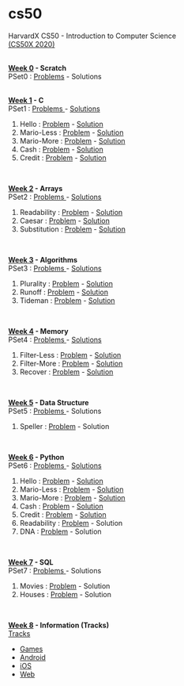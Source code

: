 # cs50
HarvardX CS50 - Introduction to Computer Science <br>
<a href = "https://cs50.harvard.edu/x/2020/"> (CS50X 2020) </a><br><br>

<b><a href = "https://cs50.harvard.edu/x/2020/weeks/0/">Week 0</a> - Scratch</b> <br>
PSet0 : <a href = "https://cs50.harvard.edu/x/2020/psets/0/">Problems</a> - 
<a>Solutions</a> <br><br>

<b><a href = "https://cs50.harvard.edu/x/2020/weeks/1/">Week 1</a> - C </b><br>
PSet1 :
<a href = "https://cs50.harvard.edu/x/2020/psets/1/">Problems </a> -
<a href ="https://github.com/aaryarajoju/cs50/tree/main/Week%201%20-%20C%20(P%20Set%201)">Solutions</a> <br>

<ol>
  <li>Hello :
    <a href = "https://cs50.harvard.edu/x/2020/psets/1/hello">Problem</a> -
    <a href = "https://github.com/aaryarajoju/cs50/blob/main/Week%201%20-%20C%20(P%20Set%201)/1)Hello.c"> Solution</a></li>
  
  <li>Mario-Less :
    <a href = "https://cs50.harvard.edu/x/2020/psets/1/mario/less">Problem</a> -
    <a href = "https://github.com/aaryarajoju/cs50/blob/main/Week%201%20-%20C%20(P%20Set%201)/2)Mario-Less.c">Solution</a></li>
  
  <li>Mario-More :
    <a href = "https://cs50.harvard.edu/x/2020/psets/1/mario/more">Problem</a> -
    <a href = "https://github.com/aaryarajoju/cs50/blob/main/Week%201%20-%20C%20(P%20Set%201)/2)Mario-More.c">Solution</a></li>
  
  <li>Cash :
   <a href = "https://cs50.harvard.edu/x/2020/psets/1/cash">Problem</a> -
   <a href = "https://github.com/aaryarajoju/cs50/blob/main/Week%201%20-%20C%20(P%20Set%201)/3)Cash.c">Solution</a></li>
  
  <li>Credit :
    <a href = "https://cs50.harvard.edu/x/2020/psets/1/credit">Problem</a> -
    <a href = "https://github.com/aaryarajoju/cs50/blob/main/Week%201%20-%20C%20(P%20Set%201)/3)Credit.c">Solution</a></li>
</ol><br>

<b><a href = "https://cs50.harvard.edu/x/2020/weeks/2/">Week 2</a> - Arrays </b><br>
PSet2 :
<a href = "https://cs50.harvard.edu/x/2020/psets/2/">Problems </a> -
<a href = "https://github.com/aaryarajoju/cs50/tree/main/Week%202%20-%20Arrays%20(P%20Set%202)">Solutions</a> <br>

<ol>
  <li>Readability :
    <a href = "https://cs50.harvard.edu/x/2020/psets/2/readability">Problem</a> -
    <a href = "https://github.com/aaryarajoju/cs50/blob/main/Week%202%20-%20Arrays%20(P%20Set%202)/1)Readability.c"> Solution</a></li>
  
  <li>Caesar :
    <a href = "https://cs50.harvard.edu/x/2020/psets/2/caesar">Problem</a> -
    <a href = "https://github.com/aaryarajoju/cs50/blob/main/Week%202%20-%20Arrays%20(P%20Set%202)/2)Caesar.c">Solution</a></li>
  
  <li>Substitution :
    <a href = "https://cs50.harvard.edu/x/2020/psets/2/substitution">Problem</a> -
    <a href = "https://github.com/aaryarajoju/cs50/blob/main/Week%202%20-%20Arrays%20(P%20Set%202)/2)Substitution.c">Solution</a></li>
</ol><br>

<b><a href = "https://cs50.harvard.edu/x/2020/weeks/3/">Week 3</a> - Algorithms </b><br>
PSet3 :
<a href = "https://cs50.harvard.edu/x/2020/psets/3/">Problems </a> -
<a href = "https://github.com/aaryarajoju/cs50/tree/main/Week%203%20-%20Algorithms%20(P%20Set%203)">Solutions</a> <br>

<ol>
  <li>Plurality :
    <a href = "https://cs50.harvard.edu/x/2020/psets/3/plurality">Problem</a> -
    <a href = "https://github.com/aaryarajoju/cs50/blob/main/Week%203%20-%20Algorithms%20(P%20Set%203)/1)Plurality.c"> Solution</a></li>
  
  <li>Runoff :
    <a href = "https://cs50.harvard.edu/x/2020/psets/3/runoff">Problem</a> -
    <a href = "https://github.com/aaryarajoju/cs50/blob/main/Week%203%20-%20Algorithms%20(P%20Set%203)/2)Runoff.c">Solution</a></li>
  
  <li>Tideman :
    <a href = "https://cs50.harvard.edu/x/2020/psets/3/tideman">Problem</a> -
    <a href = "https://github.com/aaryarajoju/cs50/blob/main/Week%203%20-%20Algorithms%20(P%20Set%203)/2)Tiderman.c">Solution</a></li>
</ol><br>

<b><a href = "https://cs50.harvard.edu/x/2020/weeks/4/">Week 4</a> - Memory </b><br>
PSet4 :
<a href = "https://cs50.harvard.edu/x/2020/psets/4/">Problems </a> -
<a href = "https://github.com/aaryarajoju/cs50/tree/main/Week%204%20-%20Memory%20(P%20Set%204)">Solutions</a> <br>

<ol>
  <li>Filter-Less :
    <a href = "https://cs50.harvard.edu/x/2020/psets/4/filter/less">Problem</a> -
    <a href = "https://github.com/aaryarajoju/cs50/blob/main/Week%204%20-%20Memory%20(P%20Set%204)/1)Filter-Less.c"> Solution</a></li>
  
  <li>Filter-More :
    <a href = "https://cs50.harvard.edu/x/2020/psets/4/filter/more">Problem</a> -
    <a href = "https://github.com/aaryarajoju/cs50/blob/main/Week%204%20-%20Memory%20(P%20Set%204)/1)Filter-More.c">Solution</a></li>
  
  <li>Recover :
    <a href = "https://cs50.harvard.edu/x/2020/psets/4/recover">Problem</a> -
    <a href = "https://github.com/aaryarajoju/cs50/blob/main/Week%204%20-%20Memory%20(P%20Set%204)/2)Recover.c">Solution</a></li>
</ol><br>

<b><a href = "https://cs50.harvard.edu/x/2020/weeks/5/">Week 5</a> - Data Structure </b><br>
PSet5 :
<a href = "https://cs50.harvard.edu/x/2020/psets/5/">Problems </a> -
<a>Solutions</a> <br>

<ol>
  <li>Speller :
    <a href = "https://cs50.harvard.edu/x/2020/psets/5/speller">Problem</a> -
    <a> Solution</a></li>
</ol><br>

<b><a href = "https://cs50.harvard.edu/x/2020/weeks/6/">Week 6</a> - Python</b> <br>
PSet6 :
<a href = "https://cs50.harvard.edu/x/2020/psets/6/">Problems </a> -
<a href = "https://github.com/aaryarajoju/cs50/tree/main/Week%206%20-%20Python%20(P%20Set%206)">Solutions</a> <br>

<ol>
  <li>Hello :
    <a href = "https://cs50.harvard.edu/x/2020/psets/6/hello">Problem</a> -
    <a href = "https://github.com/aaryarajoju/cs50/blob/main/Week%206%20-%20Python%20(P%20Set%206)/1)hello.py"> Solution</a></li>
  
  <li>Mario-Less :
    <a href = "https://cs50.harvard.edu/x/2020/psets/6/mario/less">Problem</a> -
    <a href = "https://github.com/aaryarajoju/cs50/blob/main/Week%206%20-%20Python%20(P%20Set%206)/2)mario-less.py">Solution</a></li>
  
  <li>Mario-More :
    <a href = "https://cs50.harvard.edu/x/2020/psets/6/mario/more">Problem</a> -
    <a href = "https://github.com/aaryarajoju/cs50/blob/main/Week%206%20-%20Python%20(P%20Set%206)/2)mario-more.py">Solution</a></li>
  
  <li>Cash :
   <a href = "https://cs50.harvard.edu/x/2020/psets/6/cash">Problem</a> -
   <a href = "https://github.com/aaryarajoju/cs50/blob/main/Week%206%20-%20Python%20(P%20Set%206)/3)cash.py">Solution</a></li>
  
  <li>Credit :
    <a href = "https://cs50.harvard.edu/x/2020/psets/6/credit">Problem</a> -
    <a href = "https://github.com/aaryarajoju/cs50/blob/main/Week%206%20-%20Python%20(P%20Set%206)/3)credit.py">Solution</a></li>
    
   <li>Readability :
   <a href = "https://cs50.harvard.edu/x/2020/psets/6/readability">Problem</a> -
   <a>Solution</a></li>
  
  <li>DNA :
    <a href = "https://cs50.harvard.edu/x/2020/psets/6/dna">Problem</a> -
    <a>Solution</a></li>
</ol><br>

<b><a href = "https://cs50.harvard.edu/x/2020/weeks/7/">Week 7</a> - SQL</b> <br>
PSet7 :
<a href = "https://cs50.harvard.edu/x/2020/psets/7/">Problems </a> -
<a>Solutions</a> <br>

<ol>
  <li>Movies :
    <a href = "https://cs50.harvard.edu/x/2020/psets/7/movies">Problem</a> -
    <a> Solution</a></li>
  
  <li>Houses :
    <a href = "https://cs50.harvard.edu/x/2020/psets/7/houses/">Problem</a> -
    <a>Solution</a></li>
</ol><br>

<b><a href = "https://cs50.harvard.edu/x/2020/weeks/8/">Week 8</a> - Information (Tracks)</b> <br>
<a href = "https://cs50.harvard.edu/x/2020/tracks/">Tracks </a>

<ul>
  <li><a href = "https://cs50.harvard.edu/x/2020/tracks/games/">Games</a></li>
  <li><a href = "https://cs50.harvard.edu/x/2020/tracks/mobile/android/">Android</a></li>
  <li><a href = "https://cs50.harvard.edu/x/2020/tracks/mobile/ios/">iOS</a></li>
  <li><a href = "https://cs50.harvard.edu/x/2020/tracks/web/">Web</a></li>
 </ul><br>

